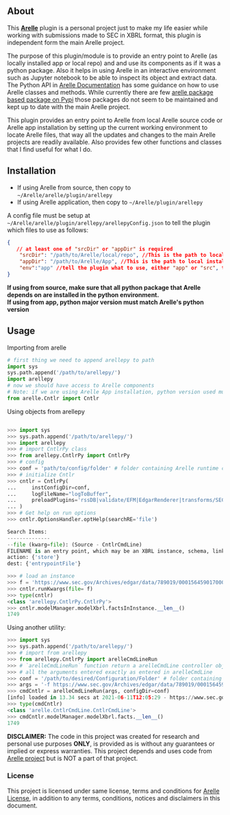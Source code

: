 ## About
This [**Arelle**](https://github.com/Arelle/Arelle) plugin is a personal project just to make my life easier while working with submissions made to SEC in XBRL format, this plugin is independent form the main Arelle project.  

The purpose of this plugin/module is to provide an entry point to Arelle (as locally installed app or local repo) and and use its components as if it was a python package. Also it helps in using Arelle in an interactive environment such as Jupyter notebook to be able to inspect its object and extract data. The Python API in [Arelle Documentation](https://arelle.org/arelle/documentation/api/) has some guidance on how to use Arelle classes and methods. While currently there are few [arelle package based package on Pypi](https://pypi.org/search/?q=arelle) those packages do not seem to be maintained and kept up to date with the main Arelle project.

This plugin provides an entry point to Arelle from local Arelle source code or Arelle app installation by setting up the current working environment to locate Arelle files, that way all the updates and changes to the main Arelle projects are readily available. Also provides few other functions and classes that I find useful for what I do.

## Installation
* If using Arelle from source, then copy to `~/Arelle/arelle/plugin/arellepy`  
* If using Arelle application, then copy to `~/Arelle/plugin/arellepy`

A config file must be setup at `~/Arelle/arelle/plugin/arellepy/arellepyConfig.json` to tell the plugin which files to use as follows:
```json
{
   // at least one of "srcDir" or "appDir" is required 
    "srcDir": "/path/to/Arelle/local/repo", //This is the path to local copy of arelle repository (running from source)
    "appDir": "/path/to/Arelle/App", //This is the path to local installation of Arelle application
    "env":"app" //tell the plugin what to use, either "app" or "src", this will have an effect only if we are running our own scripts, has no effect if we are running the app
}
```

**If using from source, make sure that all python package that Arelle depends on are installed in the python environment.**  
**If using from app, python major version must match Arelle's python version**

## Usage

Importing from arelle
```python
# first thing we need to append arellepy to path
import sys
sys.path.append('/path/to/arellepy/')
import arellepy
# now we should have access to Arelle components 
# Note: if we are using Arelle App installation, python version used must match that of Arelle app 
from arelle.Cntlr import Cntlr
```

Using objects from arellepy
```python

>>> import sys
>>> sys.path.append('/path/to/arellepy/')
>>> import arellepy
>>> # import CntlrPy class
>>> from arellepy.CntlrPy import CntlrPy
>>> # config
>>> conf = 'path/to/config/folder' # folder containing Arelle runtime configurations and web cache
>>> # initialize Cntlr 
>>> cntlr = CntlrPy(
...     instConfigDir=conf,
...     logFileName="logToBuffer",
...     preloadPlugins='rssDB|validate/EFM|EdgarRenderer|transforms/SEC'
... )
>>> # Get help on run options
>>> cntlr.OptionsHandler.optHelp(searchRE='file')

Search Items:
--------------
--file (kwarg=file): (Source - CntlrCmdLine)
FILENAME is an entry point, which may be an XBRL instance, schema, linkbase file, inline XBRL instance, testcase file, testcase index file.  FILENAME may be a local file or a URI to a web located file.  For multiple instance filings may be | separated file names or JSON list of file/parameter dicts [{"file":"filepath"}, {"file":"file2path"} ...].
action: {'store'}
dest: {'entrypointFile'}

>>> # load an instance
>>> f = 'https://www.sec.gov/Archives/edgar/data/789019/000156459017000654/0001564590-17-000654-xbrl.zip'
>>> cntlr.runKwargs(file= f)
>>> type(cntlr)
<class 'arellepy.CntlrPy.CntlrPy'>
>>> cntlr.modelManager.modelXbrl.factsInInstance.__len__()
1749
```
Using another utility:

```python
>>> import sys
>>> sys.path.append('/path/to/arellepy/')
>>> # import from arellepy
>>> from arellepy.CntlrPy import arelleCmdLineRun
>>> # `arelleCmdLineRun` function return a arelleCmdLine controller object after running 
>>> # all the arguments entered exactly as entered in arelleCmdLine 
>>> conf = '/path/to/desired/Configuration/Folder' # folder containing cache and arelle runtime configurations
>>> args = '-f https://www.sec.gov/Archives/edgar/data/789019/000156459017000654/0001564590-17-000654-xbrl.zip --logFile logToPrint'
>>> cmdCntlr = arelleCmdLineRun(args, configDir=conf)
[info] loaded in 13.34 secs at 2021-06-11T12:05:29 - https://www.sec.gov/Archives/edgar/data/789019/000156459017000654/0001564590-17-000654-xbrl.zip/msft-20161231.xml
>>> type(cmdCntlr)
<class 'arelle.CntlrCmdLine.CntlrCmdLine'>
>>> cmdCntlr.modelManager.modelXbrl.facts.__len__()
1749
```
**DISCLAIMER:** The code in this project was created for research and personal use purposes **ONLY**, is provided as is without any guarantees or implied or express warranties. This project depends and uses code from [Arelle project](https://github.com/Arelle/Arelle) but is NOT a part of that project.

### License
This project is licensed under same license, terms and conditions for [Arelle License](https://github.com/selgamal/Arelle/blob/master/License.txt), in addition to any terms, conditions, notices and disclaimers in this document.  


